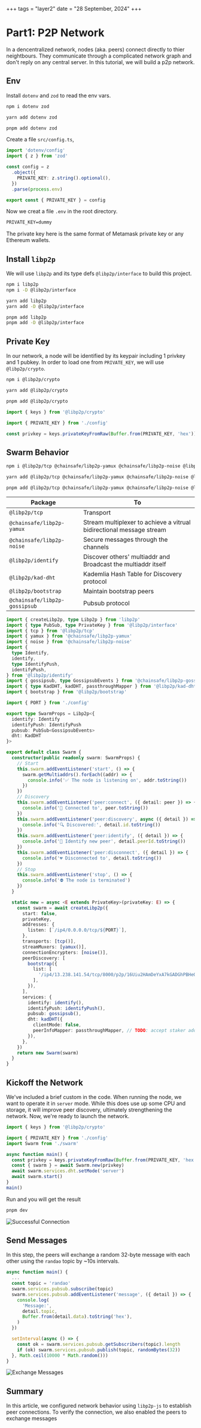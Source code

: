+++
tags = "layer2"
date = "28 September, 2024"
+++

# Part1: P2P Network

In a dencentralized network, nodes (aka. peers) connect directly to thier neightbours. They communicate through a complicated network graph and don't reply on any central server. In this tutorial, we will build a p2p network.

## Env

Install `dotenv` and `zod` to read the env vars.

```bash label="npm" group="install-env"
npm i dotenv zod
```

```bash label="yarn" group="install-env"
yarn add dotenv zod
```

```bash label="pnpm" group="install-env"
pnpm add dotenv zod
```

Create a file `src/config.ts`,

```ts label="src/config.ts" group="config"
import 'dotenv/config'
import { z } from 'zod'

const config = z
  .object({
    PRIVATE_KEY: z.string().optional(),
  })
  .parse(process.env)

export const { PRIVATE_KEY } = config
```

Now we creat a file `.env` in the root directory.

```txt label=".env" group="env"
PRIVATE_KEY=dummy
```

The private key here is the same format of Metamask private key or any Ethereum wallets.

## Install `libp2p`

We will use `libp2p` and its type defs `@libp2p/interface` to build this project.

```bash label="npm" group="install-libp2p"
npm i libp2p
npm i -D @libp2p/interface
```

```bash label="yarn" group="install-libp2p"
yarn add libp2p
yarn add -D @libp2p/interface
```

```bash label="pnpm" group="install-libp2p"
pnpm add libp2p
pnpm add -D @libp2p/interface
```

## Private Key

In our network, a node will be identified by its keypair including 1 privkey and 1 pubkey. In order to load one from `PRIVATE_KEY`, we will use `@libp2p/crypto`.

```bash label="npm" group="install-privkey"
npm i @libp2p/crypto
```

```bash label="yarn" group="install-privkey"
yarn add @libp2p/crypto
```

```bash label="pnpm" group="install-privkey"
pnpm add @libp2p/crypto
```

```ts label="src/index.ts" group="privkey"
import { keys } from '@libp2p/crypto'

import { PRIVATE_KEY } from './config'

const privkey = keys.privateKeyFromRaw(Buffer.from(PRIVATE_KEY, 'hex'))
```

## Swarm Behavior

```bash label="npm" group="install-behavior"
npm i @libp2p/tcp @chainsafe/libp2p-yamux @chainsafe/libp2p-noise @libp2p/identify @libp2p/kad-dht @libp2p/bootstrap @chainsafe/libp2p-gossipsub
```

```bash label="yarn" group="install-behavior"
yarn add @libp2p/tcp @chainsafe/libp2p-yamux @chainsafe/libp2p-noise @libp2p/identify @libp2p/kad-dht @libp2p/bootstrap @chainsafe/libp2p-gossipsub
```

```bash label="pnpm" group="install-behavior"
pnpm add @libp2p/tcp @chainsafe/libp2p-yamux @chainsafe/libp2p-noise @libp2p/identify @libp2p/kad-dht @libp2p/bootstrap @chainsafe/libp2p-gossipsub
```

| Package                       | To                                                                   |
| ----------------------------- | -------------------------------------------------------------------- |
| `@libp2p/tcp`                 | Transport                                                            |
| `@chainsafe/libp2p-yamux `    | Stream multiplexer to achieve a vitrual bidirectional message stream |
| `@chainsafe/libp2p-noise`     | Secure messages through the channels                                 |
| `@libp2p/identify`            | Discover others' multiaddr and Broadcast the multiaddr itself        |
| `@libp2p/kad-dht`             | Kademlia Hash Table for Discovery protocol                           |
| `@libp2p/bootstrap`           | Maintain bootstrap peers                                             |
| `@chainsafe/libp2p-gossipsub` | Pubsub protocol                                                      |

```ts label="src/swarm.ts" group="swarm"
import { createLibp2p, type Libp2p } from 'libp2p'
import { type PubSub, type PrivateKey } from '@libp2p/interface'
import { tcp } from '@libp2p/tcp'
import { yamux } from '@chainsafe/libp2p-yamux'
import { noise } from '@chainsafe/libp2p-noise'
import {
  type Identify,
  identify,
  type IdentifyPush,
  identifyPush,
} from '@libp2p/identify'
import { gossipsub, type GossipsubEvents } from '@chainsafe/libp2p-gossipsub'
import { type KadDHT, kadDHT, passthroughMapper } from '@libp2p/kad-dht'
import { bootstrap } from '@libp2p/bootstrap'

import { PORT } from './config'

export type SwarmProps = Libp2p<{
  identify: Identify
  identifyPush: IdentifyPush
  pubsub: PubSub<GossipsubEvents>
  dht: KadDHT
}>

export default class Swarm {
  constructor(public readonly swarm: SwarmProps) {
    // Start
    this.swarm.addEventListener('start', () => {
      swarm.getMultiaddrs().forEach((addr) => {
        console.info('✅ The node is listening on', addr.toString())
      })
    })
    // Discovery
    this.swarm.addEventListener('peer:connect', ({ detail: peer }) => {
      console.info('🔗 Connected to', peer.toString())
    })
    this.swarm.addEventListener('peer:discovery', async ({ detail }) => {
      console.info('🔍 Discovered:', detail.id.toString())
    })
    this.swarm.addEventListener('peer:identify', ({ detail }) => {
      console.info('👤 Identify new peer', detail.peerId.toString())
    })
    this.swarm.addEventListener('peer:disconnect', ({ detail }) => {
      console.info('💔 Disconnected to', detail.toString())
    })
    // Stop
    this.swarm.addEventListener('stop', () => {
      console.info('⛔️ The node is terminated')
    })
  }

  static new = async <E extends PrivateKey>(privateKey: E) => {
    const swarm = await createLibp2p({
      start: false,
      privateKey,
      addresses: {
        listen: [`/ip4/0.0.0.0/tcp/${PORT}`],
      },
      transports: [tcp()],
      streamMuxers: [yamux()],
      connectionEncrypters: [noise()],
      peerDiscovery: [
        bootstrap({
          list: [
            '/ip4/13.238.141.54/tcp/8000/p2p/16Uiu2HAmDeYxA7kGADGhPBHeQTCheqB6qfpWFc1GHJu1niosGyRK',
          ],
        }),
      ],
      services: {
        identify: identify(),
        identifyPush: identifyPush(),
        pubsub: gossipsub(),
        dht: kadDHT({
          clientMode: false,
          peerInfoMapper: passthroughMapper, // TODO: accept staker address only
        }),
      },
    })
    return new Swarm(swarm)
  }
}
```

## Kickoff the Network

We've included a brief custom in the code. When running the node, we want to operate it in `server` mode. While this does use up some CPU and storage, it will improve peer discovery, ultimately strengthening the network. Now, we're ready to launch the network.

```ts label="src/index.ts" group="start"
import { keys } from '@libp2p/crypto'

import { PRIVATE_KEY } from './config'
import Swarm from './swarm'

async function main() {
  const privkey = keys.privateKeyFromRaw(Buffer.from(PRIVATE_KEY, 'hex'))
  const { swarm } = await Swarm.new(privkey)
  await swarm.services.dht.setMode('server')
  await swarm.start()
}
main()
```

Run and you will get the result

```bash
pnpm dev
```

![Successful Connection](./connection.png)

## Send Messages

In this step, the peers will exchange a random 32-byte message with each other using the `randao` topic by ~10s intervals.

```ts label="src/index.ts" group="message"
async function main() {
  ...
  const topic = 'randao'
  swarm.services.pubsub.subscribe(topic)
  swarm.services.pubsub.addEventListener('message', ({ detail }) => {
    console.log(
      'Message:',
      detail.topic,
      Buffer.from(detail.data).toString('hex'),
    )
  })

  setInterval(async () => {
    const ok = swarm.services.pubsub.getSubscribers(topic).length
    if (ok) swarm.services.pubsub.publish(topic, randomBytes(32))
  }, Math.ceil(10000 * Math.random()))
}
```

![Exchange Messages](./message.png)

## Summary

In this article, we configured network behavior using `libp2p-js` to establish peer connections. To verify the connection, we also enabled the peers to exchange messages
